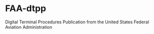 # FAA-dtpp
Digital Terminal Procedures Publication from the United States Federal Aviation Administration
